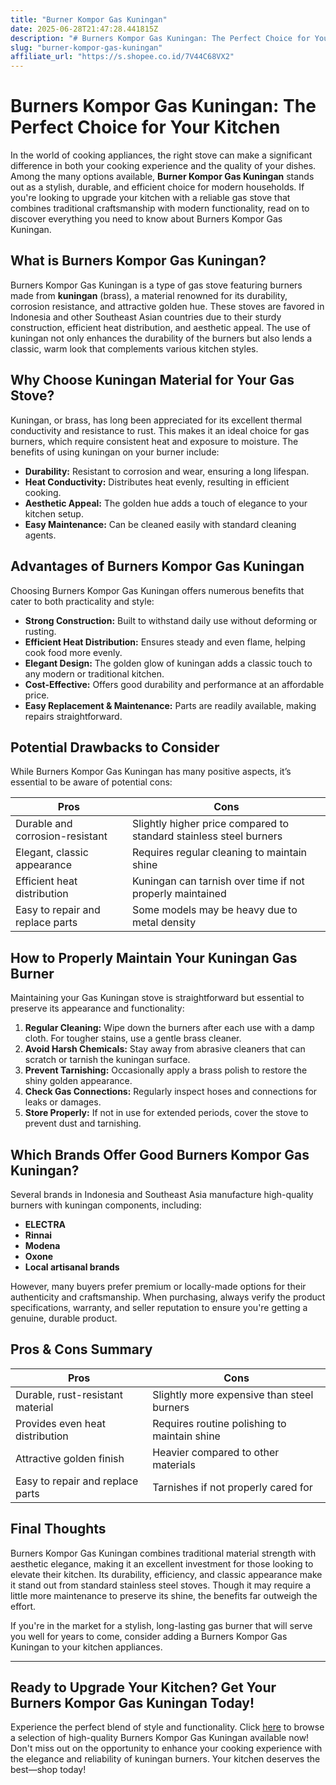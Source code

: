 ```yaml
---
title: "Burner Kompor Gas Kuningan"
date: 2025-06-28T21:47:28.441815Z
description: "# Burners Kompor Gas Kuningan: The Perfect Choice for Your Kitchen..."
slug: "burner-kompor-gas-kuningan"
affiliate_url: "https://s.shopee.co.id/7V44C68VX2"
---
```

# Burners Kompor Gas Kuningan: The Perfect Choice for Your Kitchen

In the world of cooking appliances, the right stove can make a significant difference in both your cooking experience and the quality of your dishes. Among the many options available, **Burner Kompor Gas Kuningan** stands out as a stylish, durable, and efficient choice for modern households. If you're looking to upgrade your kitchen with a reliable gas stove that combines traditional craftsmanship with modern functionality, read on to discover everything you need to know about Burners Kompor Gas Kuningan.

## What is Burners Kompor Gas Kuningan?

Burners Kompor Gas Kuningan is a type of gas stove featuring burners made from **kuningan** (brass), a material renowned for its durability, corrosion resistance, and attractive golden hue. These stoves are favored in Indonesia and other Southeast Asian countries due to their sturdy construction, efficient heat distribution, and aesthetic appeal. The use of kuningan not only enhances the durability of the burners but also lends a classic, warm look that complements various kitchen styles.

## Why Choose Kuningan Material for Your Gas Stove?

Kuningan, or brass, has long been appreciated for its excellent thermal conductivity and resistance to rust. This makes it an ideal choice for gas burners, which require consistent heat and exposure to moisture. The benefits of using kuningan on your burner include:

- **Durability:** Resistant to corrosion and wear, ensuring a long lifespan.
- **Heat Conductivity:** Distributes heat evenly, resulting in efficient cooking.
- **Aesthetic Appeal:** The golden hue adds a touch of elegance to your kitchen setup.
- **Easy Maintenance:** Can be cleaned easily with standard cleaning agents.

## Advantages of Burners Kompor Gas Kuningan

Choosing Burners Kompor Gas Kuningan offers numerous benefits that cater to both practicality and style:

- **Strong Construction:** Built to withstand daily use without deforming or rusting.
- **Efficient Heat Distribution:** Ensures steady and even flame, helping cook food more evenly.
- **Elegant Design:** The golden glow of kuningan adds a classic touch to any modern or traditional kitchen.
- **Cost-Effective:** Offers good durability and performance at an affordable price.
- **Easy Replacement & Maintenance:** Parts are readily available, making repairs straightforward.

## Potential Drawbacks to Consider

While Burners Kompor Gas Kuningan has many positive aspects, it’s essential to be aware of potential cons:

| Pros | Cons |
|---|---|
| Durable and corrosion-resistant | Slightly higher price compared to standard stainless steel burners |
| Elegant, classic appearance | Requires regular cleaning to maintain shine |
| Efficient heat distribution | Kuningan can tarnish over time if not properly maintained |
| Easy to repair and replace parts | Some models may be heavy due to metal density |

## How to Properly Maintain Your Kuningan Gas Burner

Maintaining your Gas Kuningan stove is straightforward but essential to preserve its appearance and functionality:

1. **Regular Cleaning:** Wipe down the burners after each use with a damp cloth. For tougher stains, use a gentle brass cleaner.
2. **Avoid Harsh Chemicals:** Stay away from abrasive cleaners that can scratch or tarnish the kuningan surface.
3. **Prevent Tarnishing:** Occasionally apply a brass polish to restore the shiny golden appearance.
4. **Check Gas Connections:** Regularly inspect hoses and connections for leaks or damages.
5. **Store Properly:** If not in use for extended periods, cover the stove to prevent dust and tarnishing.

## Which Brands Offer Good Burners Kompor Gas Kuningan?

Several brands in Indonesia and Southeast Asia manufacture high-quality burners with kuningan components, including:

- **ELECTRA** 
- **Rinnai** 
- **Modena**
- **Oxone** 
- **Local artisanal brands**

However, many buyers prefer premium or locally-made options for their authenticity and craftsmanship. When purchasing, always verify the product specifications, warranty, and seller reputation to ensure you're getting a genuine, durable product.

## Pros & Cons Summary

| Pros | Cons |
|---|---|
| Durable, rust-resistant material | Slightly more expensive than steel burners |
| Provides even heat distribution | Requires routine polishing to maintain shine |
| Attractive golden finish | Heavier compared to other materials |
| Easy to repair and replace parts | Tarnishes if not properly cared for |

## Final Thoughts

Burners Kompor Gas Kuningan combines traditional material strength with aesthetic elegance, making it an excellent investment for those looking to elevate their kitchen. Its durability, efficiency, and classic appearance make it stand out from standard stainless steel stoves. Though it may require a little more maintenance to preserve its shine, the benefits far outweigh the effort.

If you're in the market for a stylish, long-lasting gas burner that will serve you well for years to come, consider adding a Burners Kompor Gas Kuningan to your kitchen appliances.

---

## Ready to Upgrade Your Kitchen? Get Your Burners Kompor Gas Kuningan Today!

Experience the perfect blend of style and functionality. Click [here](https://s.shopee.co.id/7V44C68VX2) to browse a selection of high-quality Burners Kompor Gas Kuningan available now! Don't miss out on the opportunity to enhance your cooking experience with the elegance and reliability of kuningan burners. Your kitchen deserves the best—shop today!